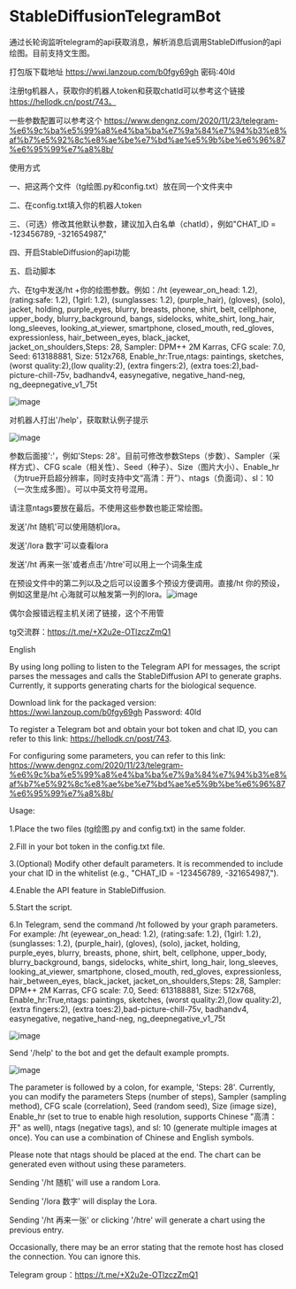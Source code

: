 # StableDiffusionTelegramBot
通过长轮询监听telegram的api获取消息，解析消息后调用StableDiffusion的api绘图。目前支持文生图。

打包版下载地址 https://wwi.lanzoup.com/b0fgy69gh
密码:40ld

注册tg机器人，获取你的机器人token和获取chatId可以参考这个链接 https://hellodk.cn/post/743。

一些参数配置可以参考这个 https://www.dengnz.com/2020/11/23/telegram-%e6%9c%ba%e5%99%a8%e4%ba%ba%e7%9a%84%e7%94%b3%e8%af%b7%e5%92%8c%e8%ae%be%e7%bd%ae%e5%9b%be%e6%96%87%e6%95%99%e7%a8%8b/

使用方式  

一、把这两个文件（tg绘图.py和config.txt）放在同一个文件夹中  

二、在config.txt填入你的机器人token  

三、（可选）修改其他默认参数，建议加入白名单（chatId），例如"CHAT_ID = -123456789, -321654987,"  

四、开启StableDiffusion的api功能

五、启动脚本

六、在tg中发送/ht +你的绘图参数。例如：/ht (eyewear_on_head: 1.2), (rating:safe: 1.2), (1girl: 1.2), (sunglasses: 1.2), (purple_hair), (gloves), (solo), jacket, holding, purple_eyes, blurry, breasts, phone, shirt, belt, cellphone, upper_body, blurry_background, bangs, sidelocks, white_shirt, long_hair, long_sleeves, looking_at_viewer, smartphone, closed_mouth, red_gloves, expressionless, hair_between_eyes, black_jacket, jacket_on_shoulders,Steps: 28, Sampler: DPM++ 2M Karras, CFG scale: 7.0, Seed: 613188881, Size: 512x768, Enable_hr:True,ntags: paintings, sketches, (worst quality:2),(low quality:2), (extra fingers:2), (extra toes:2),bad-picture-chill-75v, badhandv4, easynegative, negative_hand-neg, ng_deepnegative_v1_75t

![image](https://github.com/1803233552/StableDiffusionTelegramBot/assets/71918224/7dc3467a-4d09-4704-8e5d-b424b8f5ac05)


对机器人打出'/help'，获取默认例子提示

![image](https://github.com/1803233552/StableDiffusionTelegramBot/assets/71918224/0cdee482-3c5c-4696-8c37-40b665803d9d)


参数后面接':'，例如'Steps: 28'。目前可修改参数Steps（步数）、Sampler（采样方式）、CFG scale（相关性）、Seed（种子）、Size（图片大小）、Enable_hr（为true开启超分辨率，同时支持中文“高清：开”）、ntags（负面词）、sl：10（一次生成多图）。可以中英文符号混用。

请注意ntags要放在最后。不使用这些参数也能正常绘图。

发送'/ht 随机'可以使用随机lora。

发送'/lora 数字'可以查看lora

发送'/ht 再来一张'或者点击'/htre'可以用上一个词条生成

在预设文件中的第二列以及之后可以设置多个预设方便调用。直接/ht 你的预设，例如这里是/ht 心海就可以触发第一列的lora。![image](https://github.com/1803233552/StableDiffusionTelegramBot/assets/71918224/91d5abc9-9d5f-4125-8ae7-23ef09205fb8)


偶尔会报错远程主机关闭了链接，这个不用管

tg交流群：https://t.me/+X2u2e-OTlzczZmQ1


English

By using long polling to listen to the Telegram API for messages, the script parses the messages and calls the StableDiffusion API to generate graphs. Currently, it supports generating charts for the biological sequence.

Download link for the packaged version: https://wwi.lanzoup.com/b0fgy69gh Password: 40ld

To register a Telegram bot and obtain your bot token and chat ID, you can refer to this link: https://hellodk.cn/post/743.

For configuring some parameters, you can refer to this link: https://www.dengnz.com/2020/11/23/telegram-%e6%9c%ba%e5%99%a8%e4%ba%ba%e7%9a%84%e7%94%b3%e8%af%b7%e5%92%8c%e8%ae%be%e7%bd%ae%e5%9b%be%e6%96%87%e6%95%99%e7%a8%8b/

Usage:

1.Place the two files (tg绘图.py and config.txt) in the same folder.

2.Fill in your bot token in the config.txt file.

3.(Optional) Modify other default parameters. It is recommended to include your chat ID in the whitelist (e.g., "CHAT_ID = -123456789, -321654987,").

4.Enable the API feature in StableDiffusion.

5.Start the script.

6.In Telegram, send the command /ht followed by your graph parameters. For example: /ht (eyewear_on_head: 1.2), (rating:safe: 1.2), (1girl: 1.2), (sunglasses: 1.2), (purple_hair), (gloves), (solo), jacket, holding, purple_eyes, blurry, breasts, phone, shirt, belt, cellphone, upper_body, blurry_background, bangs, sidelocks, white_shirt, long_hair, long_sleeves, looking_at_viewer, smartphone, closed_mouth, red_gloves, expressionless, hair_between_eyes, black_jacket, jacket_on_shoulders,Steps: 28, Sampler: DPM++ 2M Karras, CFG scale: 7.0, Seed: 613188881, Size: 512x768, Enable_hr:True,ntags: paintings, sketches, (worst quality:2),(low quality:2), (extra fingers:2), (extra toes:2),bad-picture-chill-75v, badhandv4, easynegative, negative_hand-neg, ng_deepnegative_v1_75t

![image](https://github.com/1803233552/StableDiffusionTelegramBot/assets/71918224/7dc3467a-4d09-4704-8e5d-b424b8f5ac05)


Send '/help' to the bot and get the default example prompts.

![image](https://github.com/1803233552/StableDiffusionTelegramBot/assets/71918224/0cdee482-3c5c-4696-8c37-40b665803d9d)


The parameter is followed by a colon, for example, 'Steps: 28'. Currently, you can modify the parameters Steps (number of steps), Sampler (sampling method), CFG scale (correlation), Seed (random seed), Size (image size), Enable_hr (set to true to enable high resolution, supports Chinese "高清：开" as well), ntags (negative tags), and sl: 10 (generate multiple images at once). You can use a combination of Chinese and English symbols.

Please note that ntags should be placed at the end. The chart can be generated even without using these parameters.

Sending '/ht 随机' will use a random Lora.

Sending '/lora 数字' will display the Lora.

Sending '/ht 再来一张' or clicking '/htre' will generate a chart using the previous entry.

Occasionally, there may be an error stating that the remote host has closed the connection. You can ignore this.

Telegram group：https://t.me/+X2u2e-OTlzczZmQ1
